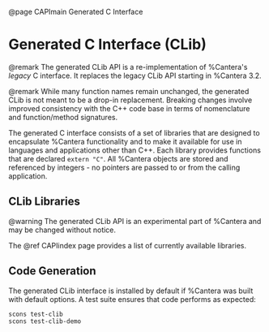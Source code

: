 @page CAPImain Generated C Interface

# Generated C Interface (CLib)

@remark  The generated CLib API is a re-implementation of %Cantera's _legacy_ C
interface. It replaces the legacy CLib API starting in %Cantera 3.2.

@remark  While many function names remain unchanged, the generated CLib is not meant to
be a drop-in replacement. Breaking changes involve improved consistency with the C++
code base in terms of nomenclature and function/method signatures.

The generated C interface consists of a set of libraries that are designed to
encapsulate %Cantera functionality and to make it available for use in languages and
applications other than C++. Each library provides functions that are declared
`extern "C"`. All %Cantera objects are stored and referenced by integers - no pointers
are passed to or from the calling application.

## CLib Libraries

@warning  The generated CLib API is an experimental part of %Cantera and may be changed
without notice.

The @ref CAPIindex page provides a list of currently available libraries.

## Code Generation

The generated CLib interface is installed by default if %Cantera was built with default options. A test suite ensures that code performs as expected:

```
scons test-clib
scons test-clib-demo
```
